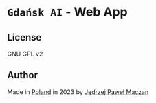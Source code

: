 # `Gdańsk AI` - Web App

## License
GNU GPL v2 

## Author
Made in [Poland](https://en.wikipedia.org/wiki/Poland) in 2023 by [Jędrzej Paweł Maczan](https://maczan.pl)
